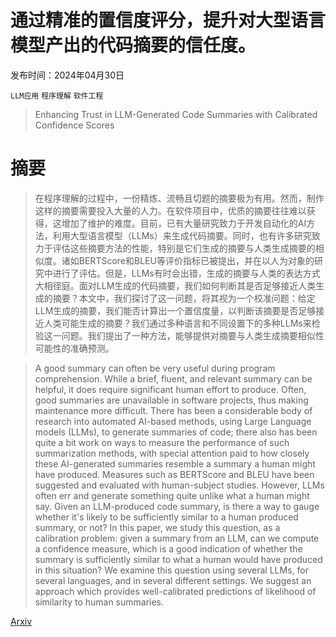 # 通过精准的置信度评分，提升对大型语言模型产出的代码摘要的信任度。

发布时间：2024年04月30日

`LLM应用` `程序理解` `软件工程`

> Enhancing Trust in LLM-Generated Code Summaries with Calibrated Confidence Scores

# 摘要

> 在程序理解的过程中，一份精炼、流畅且切题的摘要极为有用。然而，制作这样的摘要需要投入大量的人力。在软件项目中，优质的摘要往往难以获得，这增加了维护的难度。目前，已有大量研究致力于开发自动化的AI方法，利用大型语言模型（LLMs）来生成代码摘要。同时，也有许多研究致力于评估这些摘要方法的性能，特别是它们生成的摘要与人类生成摘要的相似度。诸如BERTScore和BLEU等评价指标已被提出，并在以人为对象的研究中进行了评估。但是，LLMs有时会出错，生成的摘要与人类的表达方式大相径庭。面对LLM生成的代码摘要，我们如何判断其是否足够接近人类生成的摘要？本文中，我们探讨了这一问题，将其视为一个校准问题：给定LLM生成的摘要，我们能否计算出一个置信度量，以判断该摘要是否足够接近人类可能生成的摘要？我们通过多种语言和不同设置下的多种LLMs来检验这一问题。我们提出了一种方法，能够提供对摘要与人类生成摘要相似性可能性的准确预测。

> A good summary can often be very useful during program comprehension. While a brief, fluent, and relevant summary can be helpful, it does require significant human effort to produce. Often, good summaries are unavailable in software projects, thus making maintenance more difficult. There has been a considerable body of research into automated AI-based methods, using Large Language models (LLMs), to generate summaries of code; there also has been quite a bit work on ways to measure the performance of such summarization methods, with special attention paid to how closely these AI-generated summaries resemble a summary a human might have produced. Measures such as BERTScore and BLEU have been suggested and evaluated with human-subject studies.
  However, LLMs often err and generate something quite unlike what a human might say. Given an LLM-produced code summary, is there a way to gauge whether it's likely to be sufficiently similar to a human produced summary, or not? In this paper, we study this question, as a calibration problem: given a summary from an LLM, can we compute a confidence measure, which is a good indication of whether the summary is sufficiently similar to what a human would have produced in this situation? We examine this question using several LLMs, for several languages, and in several different settings. We suggest an approach which provides well-calibrated predictions of likelihood of similarity to human summaries.

[Arxiv](https://arxiv.org/abs/2404.19318)